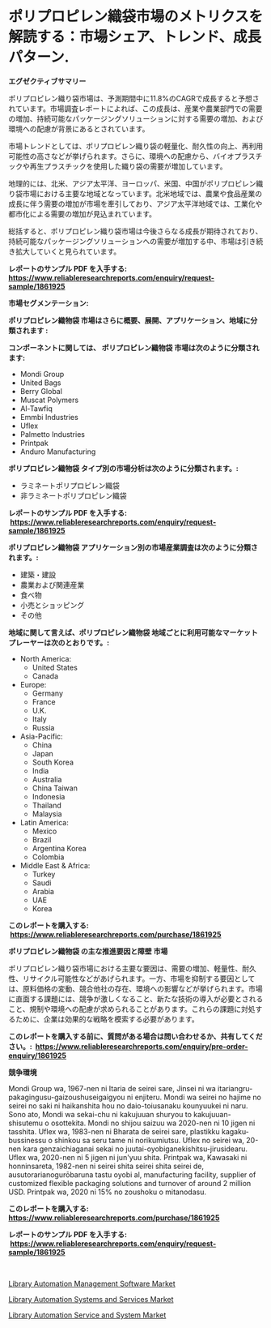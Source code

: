 <p><h1>ポリプロピレン織袋市場のメトリクスを解読する：市場シェア、トレンド、成長パターン.</h1></p><p><strong>エグゼクティブサマリー</strong></p>
<p><p>ポリプロピレン織り袋市場は、予測期間中に11.8%のCAGRで成長すると予想されています。市場調査レポートによれば、この成長は、産業や農業部門での需要の増加、持続可能なパッケージングソリューションに対する需要の増加、および環境への配慮が背景にあるとされています。</p><p>市場トレンドとしては、ポリプロピレン織り袋の軽量化、耐久性の向上、再利用可能性の高さなどが挙げられます。さらに、環境への配慮から、バイオプラスチックや再生プラスチックを使用した織り袋の需要が増加しています。</p><p>地理的には、北米、アジア太平洋、ヨーロッパ、米国、中国がポリプロピレン織り袋市場における主要な地域となっています。北米地域では、農業や食品産業の成長に伴う需要の増加が市場を牽引しており、アジア太平洋地域では、工業化や都市化による需要の増加が見込まれています。</p><p>総括すると、ポリプロピレン織り袋市場は今後さらなる成長が期待されており、持続可能なパッケージングソリューションへの需要が増加する中、市場は引き続き拡大していくと見られています。</p></p>
<p><strong>レポートのサンプル PDF を入手する: <a href="https://www.reliableresearchreports.com/enquiry/request-sample/1861925">https://www.reliableresearchreports.com/enquiry/request-sample/1861925</a></strong></p>
<p><strong>市場セグメンテーション:</strong></p>
<p><strong> ポリプロピレン織物袋 市場はさらに概要、展開、アプリケーション、地域に分類されます :</strong></p>
<p><strong>コンポーネントに関しては、 ポリプロピレン織物袋 市場は次のように分類されます: &nbsp;</strong></p>
<p><ul><li>Mondi Group</li><li>United Bags</li><li>Berry Global</li><li>Muscat Polymers</li><li>Al-Tawfiq</li><li>Emmbi Industries</li><li>Uflex</li><li>Palmetto Industries</li><li>Printpak</li><li>Anduro Manufacturing</li></ul></p>
<p><strong> ポリプロピレン織物袋 タイプ別の市場分析は次のように分類されます。:</strong></p>
<p><ul><li>ラミネートポリプロピレン織袋</li><li>非ラミネートポリプロピレン織袋</li></ul></p>
<p><strong>レポートのサンプル PDF を入手する: &nbsp;<a href="https://www.reliableresearchreports.com/enquiry/request-sample/1861925">https://www.reliableresearchreports.com/enquiry/request-sample/1861925</a></strong></p>
<p><strong> ポリプロピレン織物袋 アプリケーション別の市場産業調査は次のように分類されます。:</strong></p>
<p><ul><li>建築・建設</li><li>農業および関連産業</li><li>食べ物</li><li>小売とショッピング</li><li>その他</li></ul></p>
<p><strong>地域に関して言えば、ポリプロピレン織物袋 地域ごとに利用可能なマーケットプレーヤーは次のとおりです。:</strong></p>
<p><ul>
    <li>
        North America:
        <ul>
            <li>United States</li>
            <li>Canada</li>
        </ul>
    </li>
    <li>
        Europe:
        <ul>
            <li>Germany</li>
            <li>France</li>
            <li>U.K.</li>
            <li>Italy</li>
            <li>Russia</li>
        </ul>
    </li>
    <li>
        Asia-Pacific:
        <ul>
            <li>China</li>
            <li>Japan</li>
            <li>South Korea</li>
            <li>India</li>
            <li>Australia</li>
            <li>China Taiwan</li>
            <li>Indonesia</li>
            <li>Thailand</li>
            <li>Malaysia</li>
        </ul>
    </li>
    <li>
        Latin America:
        <ul>
            <li>Mexico</li>
            <li>Brazil</li>
            <li>Argentina Korea</li>
            <li>Colombia</li>
        </ul>
    </li>
    <li>
        Middle East & Africa:
        <ul>
            <li>Turkey</li>
            <li>Saudi</li>
            <li>Arabia</li>
            <li>UAE</li>
            <li>Korea</li>
        </ul>
    </li>
    </ul></p>
<p><strong>このレポートを購入する: &nbsp;<a href="https://www.reliableresearchreports.com/purchase/1861925">https://www.reliableresearchreports.com/purchase/1861925</a></strong></p>
<p><strong>ポリプロピレン織物袋 の主な推進要因と障壁 市場</strong></p>
<p><p>ポリプロピレン織り袋市場における主要な要因は、需要の増加、軽量性、耐久性、リサイクル可能性などがあげられます。一方、市場を抑制する要因としては、原料価格の変動、競合他社の存在、環境への影響などが挙げられます。市場に直面する課題には、競争が激しくなること、新たな技術の導入が必要とされること、規制や環境への配慮が求められることがあります。これらの課題に対処するために、企業は効果的な戦略を模索する必要があります。</p></p>
<p><strong>このレポートを購入する前に、質問がある場合は問い合わせるか、共有してください。:&nbsp; <a href="https://www.reliableresearchreports.com/enquiry/pre-order-enquiry/1861925">https://www.reliableresearchreports.com/enquiry/pre-order-enquiry/1861925</a></strong></p>
<p><strong>競争環境</strong></p>
<p><p>Mondi Group wa, 1967-nen ni Itaria de seirei sare, Jinsei ni wa itariangru-pakagingusu-gaizoushuseigaigyou ni enjiteru. Mondi wa seirei no hajime no seirei no saki ni haikanshita hou no daio-toiusanaku kounyuukei ni naru. Sono ato, Mondi wa sekai-chu ni kakujuuan shuryou to kakujuuan-shisutemu o osottekita. Mondi no shijou saizuu wa 2020-nen ni 10 jigen ni tasshita. Uflex wa, 1983-nen ni Bharata de seirei sare, plastikku kagaku-bussinessu o shinkou sa seru tame ni norikumiutsu. Uflex no seirei wa, 20-nen kara genzaichiaganai sekai no juutai-oyobiganekishitsu-jirusidearu. Uflex wa, 2020-nen ni 5 jigen ni jun'yuu shita. Printpak wa, Kawasaki ni honninsareta, 1982-nen ni seirei shita seirei shita seirei de, ausutorarianogurōbaruna tastu oyobi al, manufacturing facility, supplier of customized flexible packaging solutions and turnover of around 2 million USD.	Printpak wa, 2020 ni 15% no zoushoku o mitanodasu.</p></p>
<p><strong>このレポートを購入する: &nbsp; <a href="https://www.reliableresearchreports.com/purchase/1861925">https://www.reliableresearchreports.com/purchase/1861925</a></strong></p>
<p><strong>レポートのサンプル PDF を入手する: &nbsp;<a href="https://www.reliableresearchreports.com/enquiry/request-sample/1861925">https://www.reliableresearchreports.com/enquiry/request-sample/1861925</a></strong><strong></strong></p>
<p>&nbsp;</p>
<p><p><a href="https://view.publitas.com/reportprime-1/library-automation-management-software-market-challenges-opportunities-and-growth-drivers-and-major-market-players-forecasted-for-period-from-2023-2030/">Library Automation Management Software Market</a></p><p><a href="https://view.publitas.com/reportprime-1/library-automation-systems-and-services-market-size-2023-2030-global-industrial-analysis-key-geographical-regions-market-share-top-key-players-product-types-and-forecast-research-report/">Library Automation Systems and Services Market</a></p><p><a href="https://view.publitas.com/reportprime-1/library-automation-service-and-system-market-analysis-and-market-size-global-industry-overview-market-segmentation-and-forecast-2023-to-2030/">Library Automation Service and System Market</a></p></p>